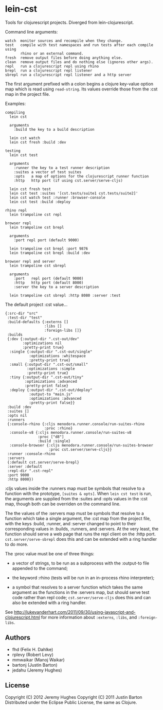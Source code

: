 # lein-cst

Tools for clojurescript projects. Diverged from lein-clojurescript.

Command line arguments:

~~~~
watch  monitor sources and recompile when they change.
test   compile with test namespaces and run tests after each compile using
       rhino or an external command.
fresh  remove output files before doing anything else.
clean  remove output files and do nothing else (ignores other args).
repl   run a clojurescript repl using rhino
brepl  run a clojurescript repl listener
sbrepl run a clojurescript repl listener and a http server
~~~~

The first argument prefixed with a colon begins a clojure key-value option map
which is read using `read-string`. Its values override those from the :cst
map in the project file.

Examples:

~~~~
compiling
  lein cst

  arguments
    :build the key to a build description

  lein cst watch
  lein cst fresh :build :dev

testing
  lein cst test

  arguments
    :runner the key to a test runner description
    :suites a vector of test suites
    :opts   a map of options for the clojurescript runner function
    :http   http port (if using cst.server/serve-cljs)

  lein cst fresh test
  lein cst test :suites '[cst.tests/suite1 cst.tests/suite2]'
  lein cst watch test :runner :browser-console
  lein cst test :build :deploy

rhino repl
  lein trampoline cst repl

browser repl
  lein trampoline cst brepl

  arguments
    :port repl port (default 9000)

  lein trampoline cst brepl :port 9876
  lein trampoline cst brepl :build :dev

browser repl and server
  lein trampoline cst sbrepl

  arguments
    :port   repl port (default 9000)
    :http   http port (default 8000)
    :server the key to a server description

  lein trampoline cst sbrepl :http 8080 :server :test
~~~~

The default project :cst value...

~~~~
{:src-dir "src"
 :test-dir "test"
 :build-defaults {:externs []
                  :libs [] 
                  :foreign-libs []}
 :builds
 {:dev {:output-dir ".cst-out/dev"
        :optimizations nil
        :pretty-print true}
  :single {:output-dir ".cst-out/single"
           :optimizations :whitespace
           :pretty-print true}
  :small {:output-dir ".cst-out/small"
          :optimizations :simple
          :pretty-print true}
  :tiny {:output-dir ".cst-out/tiny"
         :optimizations :advanced
         :pretty-print false}
  :deploy {:output-dir ".cst-out/deploy"
           :output-to "main.js"
           :optimizations :advanced
           :pretty-print false}}
 :build :dev
 :suites []
 :opts nil
 :runners
 {:console-rhino {:cljs menodora.runner.console/run-suites-rhino
                  :proc :rhino}
  :console-v8 {:cljs menodora.runner.console/run-suites-v8
               :proc ["d8"]
               :build :single}
  :console-browser {:cljs menodora.runner.console/run-suites-browser
                    :proc cst.server/serve-cljs}}
 :runner :console-rhino
 :servers
 {:default cst.server/serve-brepl}
 :server :default
 :repl-dir ".cst-repl"
 :port 9000
 :http 8000})
~~~~

:cljs values inside the :runners map must be symbols that resolve to a
function with the prototype, `[suites & opts]`. When `lein cst test` is run,
the arguments are supplied from the :suites and :opts values in the :cst map,
though both can be overriden on the command line.

The the values of the :servers map must be symbols that resolve to a function
which take a single argument, the :cst map from the project file, with the keys
:build, :runner, and :server changed to point to their corresponding values in
:builds, :runners, and :servers. At the very least, the function should serve a
web page that runs the repl client on the :http port. `cst.server/serve-sbrepl`
does this and can be extended with a ring handler to do more.

The :proc value must be one of three things:

 * a vector of strings, to be run as a subprocess with the :output-to file
   appended to the command;

 * the keyword :rhino (tests will be run in an in-process rhino interpreter);

 * a symbol that resolves to a server function which takes the same argument as
   the functions in the :servers map, but should serve test code rather than
   repl code; `cst.server/serve-cljs` does this and can also be extended with a
   ring handler.

See <http://lukevanderhart.com/2011/09/30/using-javascript-and-clojurescript.html>
for more information about `:externs`, `:libs`, and `:foreign-libs`.

## Authors
   * fhd (Felix H. Dahlke)
   * rplevy (Robert Levy)
   * mmwaikar (Manoj Waikar)
   * bartonj (Justin Barton)
   * jedahu (Jeremy Hughes)

## License
Copyright (C) 2012 Jeremy Hughes
Copyright (C) 2011 Justin Barton
Distributed under the Eclipse Public License, the same as Clojure.
